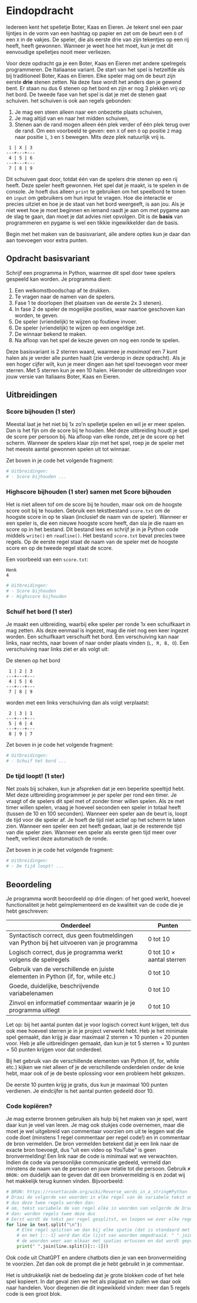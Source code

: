 # Eindopdracht

Iedereen kent het spelletje Boter, Kaas en Eieren. Je tekent snel een paar lijntjes in de vorm van een hashtag op papier en zet om de beurt een `O` of een `X` in de vakjes. De speler, die als eerste drie van zijn tekentjes op een rij heeft, heeft gewonnen. Wanneer je weet hoe het moet, kun je met dit eenvoudige spelletjes nooit meer verliezen.

Voor deze opdracht ga je een Boter, Kaas en Eieren met andere spelregels programmeren. De Italiaanse variant. De start van het spel is hetzelfde als bij traditioneel Boter, Kaas en Eieren. Elke speler mag om de beurt zijn eerste **drie** stenen zetten. Na deze fase wordt het anders dan je gewend bent. Er staan nu dus 6 stenen op het bord en zijn er nog 3 plekken vrij op het bord. De tweede fase van het spel is dat je met de stenen gaat schuiven. het schuiven is ook aan regels gebonden:
1. Je mag een steen alleen naar een onbezette plaats schuiven,
2. Je mag altijd van en naar het midden schuiven,
3. Stenen aan de rand mogen alleen één plek verder of één plek terug over de rand.
Om een voorbeeld te geven: een `X` of een `O` op positie `2` mag naar positie `1`, `3` en `5` bewegen. Mits deze plek natuurlijk vrij is.

```
 1 | X | 3
---+---+---
 4 | 5 | 6 
---+---+---
 7 | 8 | 9 
```

Dit schuiven gaat door, totdat één van de spelers drie stenen op een rij heeft. Deze speler heeft gewonnen.
Het spel dat je maakt, is te spelen in de console. Je hoeft dus alleen `print` te gebruiken om het speelbord te 
tonen en `input` om gebruikers om hun input te vragen. Hoe die interactie er precies uitziet en hoe je de staat van het bord weergeeft, is aan jou. Als je niet weet hoe je moet beginnen en iemand raadt je aan om met pygame aan de slag te gaan, dan moet je dat advies niet opvolgen. Dit is de **basis** van programmeren en pygame is wel een tikkie ingewikkelder dan de basis.

Begin met het maken van de basisvariant, alle andere opties kun je daar dan aan toevoegen voor extra punten.

## Opdracht basisvariant
Schrijf een programma in Python, waarmee dit spel door twee spelers gespeeld kan worden. Je programma dient:
1.	Een welkomstboodschap af te drukken.
2.	Te vragen naar de namen van de spelers.
3.	Fase 1 te doorlopen (het plaatsen van de eerste 2x 3 stenen).
4.	In fase 2 de speler de mogelijke posities, waar naartoe geschoven kan worden, te geven.
5.	De speler (vriendelijk) te wijzen op foutieve invoer.
6.	De speler (vriendelijk) te wijzen op een ongeldige zet.
7.	De winnaar bekend te maken.
8.	Na afloop van het spel de keuze geven om nog een ronde te spelen.

Deze basisvariant is 2 sterren waard, waarmee je *maximaal* een 7 kunt halen als je verder alle punten haalt (zie verderop in deze opdracht). Als je een hoger cijfer wilt, kun je meer dingen aan het spel toevoegen voor meer sterren. Met 5 sterren kun je een 10 halen. Hieronder de uitbreidingen voor jouw versie van Italiaans Boter, Kaas en Eieren.

## Uitbreidingen

### Score bijhouden (1 ster)

Meestal laat je het niet bij 1x zo'n spelletje spelen en wil je er meer spelen. Dan is het fijn om de score bij te houden. Met deze uitbreiding houdt je spel de score per persoon bij. Na afloop van elke ronde, zet je de score op het scherm. Wanneer de spelers klaar zijn met het spel, roep je de speler met het meeste aantal gewonnen spelen uit tot winnaar.

Zet boven in je code het volgende fragment:

```python
# Uitbreidingen:
# - Score bijhouden ...
```

### Highscore bijhouden (1 ster) samen met Score bijhouden

Het is niet alleen tof om de score bij te houden, maar ook om de hoogste score ooit bij te houden. Gebruik een tekstbestand `score.txt` om de hoogste score in op te slaan (inclusief de naam van de speler). Wanneer er een speler is, die een nieuwe hoogste score heeft, dan sla je die naam en score op in het bestand. Dit bestand lees en schrijf je in je Python code middels `write()` en `readline()`. Het bestand `score.txt` bevat precies twee regels. Op de eerste regel staat de naam van de speler met de hoogste score en op de tweede regel staat de score.

Een voorbeeld van een `score.txt`:
```
Henk
4
```
```python
# Uitbreidingen:
# - Score bijhouden
# - Highscore bijhouden
```

### Schuif het bord (1 ster)

Je maakt een uitbreiding, waarbij elke speler per ronde 1x een schuifkaart in mag zetten. Als deze eenmaal is ingezet, mag die niet nog een keer ingezet worden. Een schuifkaart verschuift het bord. Een verschuiving kan naar links, naar rechts, naar boven of naar onder plaats vinden (`L, R, B, O`). Een verschuiving naar links ziet er als volgt uit:

De stenen op het bord 
```
 1 | 2 | 3  
---+---+--- 
 4 | 5 | 6  
---+---+--- 
 7 | 8 | 9  
```

worden met een links verschuiving dan als volgt verplaatst:

```
 2 | 3 | 1
---+---+---  
 5 | 6 | 4
---+---+--- 
 8 | 9 | 7
```


Zet boven in je code het volgende fragment:

```python
# Uitbreidingen:
# - Schuif het bord ...
```

### De tijd loopt! (1 ster)

Net zoals bij schaken, kun je afspreken dat je een beperkte speeltijd hebt. Met deze uitbreiding programmeer je per speler per rond een timer. Je vraagt of de spelers dit spel met of zonder timer willen spelen. Als ze met timer willen spelen, vraag je hoeveel seconden een speler in totaal heeft (tussen de 10 en 100 seconden). Wanneer een speler aan de beurt is, loopt de tijd voor die speler af. Je hoeft de tijd niet actief op het scherm te laten zien. Wanneer een speler een zet heeft gedaan, laat je de resterende tijd van die speler zien. Wanneer een speler als eerste geen tijd meer over heeft, verliest deze automatisch de ronde.

Zet boven in je code het volgende fragment:

```python
# Uitbreidingen:
# - De tijd loopt! ...
```

## Beoordeling

Je programma wordt beoordeeld op drie dingen: of het goed werkt, hoeveel functionaliteit je hebt geïmplementeerd en de kwaliteit van de code die je hebt geschreven:

| Onderdeel                                                    | Punten                    |
| ------------------------------------------------------------ | ------------------------- |
| Syntactisch correct, dus geen foutmeldingen van Python bij het uitvoeren van je programma | 0 tot 10                  |
| Logisch correct, dus je programma werkt volgens de spelregels | 0 tot 10 × aantal sterren |
| Gebruik van de verschillende en juiste elementen in Python (if, for, while etc.) | 0 tot 10                  |
| Goede, duidelijke, beschrijvende variabelenamen              | 0 tot 10                  |
| Zinvol en informatief commentaar waarin je je programma uitlegt | 0 tot 10                  |

Let op: bij het aantal punten dat je voor logisch correct kunt krijgen, telt dus ook mee hoeveel sterren je in je project verwerkt hebt. Heb je het minimale spel gemaakt, dan krijg je daar maximaal 2 sterren × 10 punten = 20 punten voor. Heb je alle uitbreidingen gemaakt, dan kun je tot 5 sterren × 10 punten = 50 punten krijgen voor dat onderdeel.

Bij het gebruik van de verschillende elementen van Python (if, for, while etc.) kijken we niet alleen of je de verschillende onderdelen onder de knie hebt, maar ook of je de beste oplossing voor een probleem hebt gekozen.

De eerste 10 punten krijg je gratis, dus kun je maximaal 100 punten verdienen. Je eindcijfer is het aantal punten gedeeld door 10.

### Code kopiëren?

Je mag externe bronnen gebruiken als hulp bij het maken van je spel, want daar kun je veel van leren. Je mag ook stukjes code overnemen, maar die moet je wel uitgebreid van commentaar voorzien om uit te leggen wat die code doet (minstens 1 regel commentaar per regel code!) en in commentaar de bron vermelden. De bron vermelden betekent dat je een link naar de exacte bron toevoegt, dus "uit een video op YouTube" is geen bronvermelding! Een link naar de code is minimaal wat we verwachten. Indien de code via persoonlijke communicatie gedeeld, vermeld dan minstens de naam van de persoon en jouw relatie tot die persoon. Gebruik `# BRON:` om duidelijk aan te geven dat dit een bronvermelding is en zodat wij het makkelijk terug kunnen vinden. Bijvoorbeeld:

```python
# BRON: https://rosettacode.org/wiki/Reverse_words_in_a_string#Python
# Draai de volgorde van woorden in elke regel van de variabele tekst om, 
# dus deze twee regels worden dan:
# om, tekst variabele de van regel elke in woorden van volgorde de Draai
# dan: worden regels twee deze dus
# Eerst wordt de tekst per regel gesplitst, en loopen we over elke regel
for line in text.split("\n"):
    # Elke regel splitsen we dan bij elke spatie (dat is standaard met split)
    # en met [::-1] word dan die lijst van woorden omgedraaid. " ".join plakt
    # de woorden weer aan elkaar met spaties ertussen en dat wordt geprint.
    print(" ".join(line.split()[::-1]))
```

Ook code uit ChatGPT en andere chatbots dien je van een bronvermelding te voorzien. Zet dan ook de prompt die je hebt gebruikt in je commentaar.

Het is uitdrukkelijk niet de bedoeling dat je grote blokken code of het hele spel kopieert. In dat geval zien we het als plagiaat en zullen we daar ook naar handelen. Voor diegenen die dit ingewikkeld vinden: meer dan 5 regels code is een groot blok.
